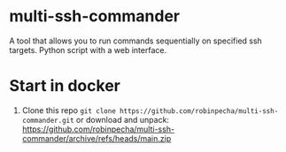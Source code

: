 # multi-ssh-commander
A tool that allows you to run commands sequentially on specified ssh targets. Python script with a web interface.

# Start in docker
1. Clone this repo
```git clone https://github.com/robinpecha/multi-ssh-commander.git```
or download and unpack: https://github.com/robinpecha/multi-ssh-commander/archive/refs/heads/main.zip
